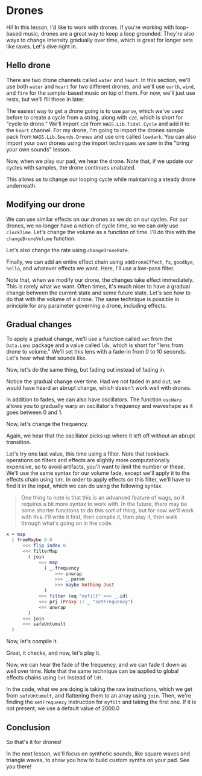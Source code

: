 # Drones

Hi! In this lesson, I'd like to work with drones. If you're working with loop-based music, drones are a great way to keep a loop grounded. They're also ways to change intensity gradually over time, which is great for longer sets like raves. Let's dive right in.

## Hello drone

There are two drone channels called `water` and `heart`. In this section, we'll use both `water` and `heart` for two different drones, and we'll use `earth`, `wind`, and `fire` for the sample-based music on top of them. For now, we'll just use rests, but we'll fill these in later.

The easiest way to get a drone going is to use `parse`, which we've used before to create a cycle from a string, along with `c2d`, which is short for "cycle to drone." We'll import `c2d` from `WAGS.Lib.Tidal.Cycle` and add it to the `heart` channel. For my drone, I'm going to import the drones sample pack from `WAGS.Lib.Sounds.Drones` and use one called `lowdark`. You can also import your own drones using the import techniques we saw in the "bring your own sounds" lesson.

Now, when we play our pad, we hear the drone. Note that, if we update our cycles with samples, the drone continues unabated.

This allows us to change our looping cycle while maintaining a steady drone underneath.

## Modifying our drone

We can use similar effects on our drones as we do on our cycles. For our drones, we no longer have a notion of cycle time, so we can only use `clockTime`. Let's change the volume as a function of time. I'll do this with the `changeDroneVolume` function.

Let's also change the rate using `changeDroneRate`.

Finally, we can add an entire effect chain using `addDroneEffect`, `fx`, `goodbye`, `hello`, and whatever effects we want. Here, I'll use a low-pass filter.

Note that, when we modify our drone, the changes take effect immediately. This is rarely what we want. Often times, it's much nicer to have a gradual change between the current state and some future state. Let's see how to do that with the volume of a drone. The same technique is possible in principle for any parameter governing a drone, including effects.

## Gradual changes

To apply a gradual change, we'll use a function called `set` from the `Data.Lens` package and a value called `ldv`, which is short for "lens from drone to volume." We'll set this lens with a fade-in from 0 to 10 seconds. Let's hear what that sounds like.

Now, let's do the same thing, but fading out instead of fading in.

Notice the gradual change over time. Had we not faded in and out, we would have heard an abrupt change, which doesn't work well with drones.

In addition to fades, we can also have oscillators. The function `oscWarp` allows you to gradually warp an oscillator's frequency and waveshape as it goes between 0 and 1.

Now, let's change the frequency.

Again, we hear that the oscillator picks up where it left off without an abrupt transition.

Let's try one last value, this time using a filter. Note that lookback operations on filters and effects are slightly more computationally expensive, so to avoid artifacts, you'll want to limit the number or these. We'll use the same syntax for our volume fade, except we'll apply it to the effects chain using `ldt`. In order to apply effects on this filter, we'll have to find it in the input, which we can do using the following syntax.

> One thing to note is that this is an advanced feature of wags, so it requires a bit more syntax to work with. In the future, there may be some shorter functions to do this sort of thing, but for now we'll work with this. I'll write it first, then compile it, then play it, then walk through what's going on in the code.

```purescript
x = map
  ( fromMaybe 0.0
      <<< flip index 0
      <<< filterMap
        ( join
            <<< map
              ( _.frequency
                  >>> unwrap
                  >>> _.param
                  >>> maybe Nothing Just
              )
            <<< filter (eq "myfilt" <<< _.id)
            <<< prj (Proxy :: _ "setFrequency")
            <<< unwrap
        )
      <<< join
      <<< safeUntumult
  )
```

Now, let's compile it.

Great, it checks, and now, let's play it.

Now, we can hear the fade of the frequency, and we can fade it down as well over time. Note that the same technique can be applied to global effects chains using `lvt` instead of `ldt`.

In the code, what we are doing is taking the raw instructions, which we get from `safeUntumult`, and flattening them to an array using `join`. Then, we're finding the `setFrequency` instruction for `myfilt` and taking the first one. If it is not present, we use a default value of 2000.0

## Conclusion

So that's it for drones! 

In the next lesson, we'll focus on synthetic sounds, like square waves and triangle waves, to show you how to build custom synths on your pad. See you there!
